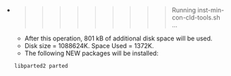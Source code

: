 * >>>>>>>>> Running inst-min-con-cld-tools.sh ...
  * After this operation, 801 kB of additional disk space will be used.
  * Disk size = 1088624K. Space Used = 1372K.
  * The following NEW packages will be installed:
  ```bash
  libparted2 parted
  ```
